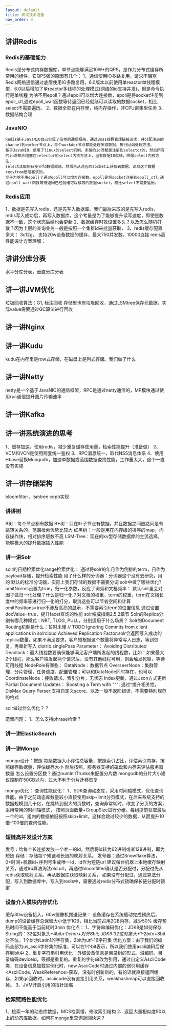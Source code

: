 ```yaml
---
layout: default
title: 面试技术准备
nav_order: 3
---
```

## 讲讲Redis
### Redis的基础能力
Redis是分布式内存数据库，单节点能够满足10W+的QPS，是作为分布式缓存所常用的组件，它QPS强的原因有几个：
1、通信使用IO多路复用，请求不阻塞
    Redis网络通信通过底层使用IO多路复用，6.0版本以前使用单reactor单线程模型，6.0以后增加了单reactor多线程的处理模式(网络的io支持并发)，但是命令执行是单线程
为啥不用epoll？通过epoll可以增大连接数，epoll是将socket注册到epoll_ctl,通过epoll_wait函数等待返回已经就绪可以读取的数据socket，相比select不需要遍历。
2、数据全部在内存里，纯内存操作，非CPU密集型任务
3、数据结构合理

### JavaNIO
    Redis基于JavaNIO自己实现了简单的通信框架，通过Boss线程管理链接请求，并分配注册的channel到worker节点上，每个workder节点都能处理多路数据，执行回调处理方法。
    基于JavaNIO，使用了linux的select机制，多路的io流都是注册到selector的，然后所有的io流都会阻塞在selector的select内核方法上，当有数据IO就绪，唤醒select内核方法，
    select读取到有多少fd数据就绪，然后再从对应的socket上获取到数据，读取这个数据recvfrom是阻塞式的。
    至于为啥不用epoll？通过epoll可以增大连接数，epoll是将socket注册到epoll_ctl,通过epoll_wait函数等待返回已经就绪可以读取的数据socket，相比select不需要遍历。

### Redis应用
1、数据是先写入redis，还是先写入数据库。我们最后采取的是先写入redis，redis写入成功后，再写入数据库，这个考量是为了能够提升读写速度，即使是数据不一致，这个状态后续也会更新
2、数据缓存时效设置多久？以及怎么随机打散？因为上层的查询业务一般是按照一个集群id来批量获取，
3、redis缓存配置多大：
3c12g， 支持20w设备数据的缓存，最大750并发数，10000连接
redis高性能设计方案理解：

## 讲讲分库分表
水平分库分表，垂直分库分表
## 讲一讲JVM优化
垃圾回收算法：G1, 标注回收
存储里也有垃圾回收，通过LSMtree保存元数据，实际value需要通过GC算法进行回收
## 讲一讲Nginx

## 讲一讲Kudu
kudu在内存里是row式存储，在磁盘上是列式存储。我们做了什么

## 讲一讲Netty
netty是一个基于JavaNIO的通信框架，RPC是通过netty通信的，MP模块通过使用rpc通信提升图片传输速率


## 讲一讲Kafka

## 讲一讲系统演进的思考
1、缓存加速，使用redis，减少重复缓存使用量，检索性能提升（准备做）
2、VCM和VCN是使用两套统一鉴权
3、RPC消息统一，取代NSS消息体系
4、使用Hbase替换Mongodb，加速单数据或范围数据查找性能，工作量太大，这个一直没有实施

## 讲一讲存储架构
bloomfilter，lsmtree
ceph实现

### 讲讲树
B树：每个节点都有数据
B+树：只在叶子节点有数据，并且数据之间链路间是有跳转关系的，范围检索优势比较大
红黑树：一般是用在内存级的排序的map，内存操作快，相对排序层数不高
LSM-Tree：现在的kv型存储数据库的主流选择，能够极大的提升数据插入性能

### 讲一讲Solr
solr的日期检索优化range检索优化：
通过将solr的年月作为倒排的term，日作为payload存储，提升检索性能
用了什么样的分词器：分词器这个没有去研究，用的 默认的标准分词器，实际上我们存储的数据不需要分词
solr中做了哪些优化?
omitNorms设置为true，归一化参数，反应了词频和文档频率：
默认solr里会对因子做归一化处理？什么是归一化？对文档的权重，term的权重，term在文档长度中的频率等进行归一化的打分，取消这些可以节省空间和计算
omitPositions=true不涉及高亮的显示，不需要索引term的位置信息
通过设置docValue=true，提升facet查询的性能
solr权威指南2.5.2章节
Solr的Replica分别有哪几种模式：NRT, TLOG, PULL，分别适用于什么场景？
Solr的Document Routing机制是什么：暂时未懂 // TODO
Ignoring Commits from client applications in solrcloud
Achieved Replication Factor:solr会返回写入成功的replica数量，如果不满足要求，客户短根据这个数量将异常写入日志，等到恢复，再重新写入
distrib.singlePass Parameter：
Avoiding Distributed Deadlock：最大线程数要确保能够满足客户端所发起的线程数，比如：如果最大2个线程，那么客户端发起两个请求后，没有其他线程可用，则会触发死锁，等待可用线程
NodeRole有哪些：
    DataNode：数据节点
    OverseerNode：集群管理，分片管理，任务调度，配置管理；可以和DataNode同时存在，也可以
    CoordinateNode：接收请求，索引分片，无状态
Index更新，通过Json方式更新
Partial Document Updates：
Boosting a Term with "^": 通过^提升相关性，
DisMax Query Parser:支持自定义score，以及一般不返回错误，不需要特别规范的格式

solr做过什么优化？？

遗留问题：
1、怎么支持phrase检索？

### 讲一讲ElasticSearch

### 讲一讲Mongo
mongo设计：按照 每条数据大小评估总容量，按照索引占比，评估索引内存，按照缓存数据量，评估缓存大小
然后按照，服务器支持的磁盘和内存来评估服务器数量
怎么设置分区数？通过numInitTrunks来配置分片数
mongodb的分片大小建议控制在50GB以内，过大不利于分片迁移恢复

mongo优化：
查询性能优化：
1、SDK查询动态库，采用时间轴模式，优化查询性能。由于之前动态库数量较小直接使用skip+limit分页模式，在后来系统支持的数据规模到几十亿，在跳转到很大的页数时，查询非常耗时，改变了分页的方案，采用常用的时间轴模式，
按照页面数量+GroupSize进行分组，每组提前获取最后一个的id，组内的数据依旧按照skip+limit，这样会跳过较少的数据，从而提升10倍-100倍的查询性能。

### 短链高并发设计方案
发号：给每个长连接发放一个唯一的id，然后将id转为62进制或者128进制，即为短链
存储：存储每个短链和长链的映射关系。
发号器：通过Snowflake算法，0+时间+机器id+序列号生成唯一id，id作为短链url
建议每台机器上本地缓存映射关系，通过lru算法淘汰old url，再通过bloomfilter确认是否分配过，分配过先从redis获取映射关系，再从数据库获取映射关系，
如果没有分配过，通过算法分配，写入到数据库中，写入到redis中，需要通过redis分布式锁确保长链分配时锁定

### 设备介入模块内存优化
缓存30w设备接入，60w摄像机推送记录：
设备缓存在系统启动完成预热后，dump的设备缓存总保留大小低于1GB，相比当前占用2GB内存，减少50%
缓存预热时间不能高于当前耗时3min
优化点：
1、字符串编码优化：JDK8是如何保存String的：32位对象头+4bit*n个char+对齐8bit; JDK9:32位对象头+1-2bit*n+8bit对齐位，1个bit为Latin1的字符集，2bit为utf-16字符集
    优化方案：由于我们的编码全部为us_ascii字符集的标准，可以在1个bit表示，所以我们使用ascii编码后保存到bit中
2、重复字符串引用优化：外域设备信息是目录树的形式，域编码，目录编码deviceid，等都是重复的。重复的字符串改为引用，通过自定义AsciiCode类，在设备信息加载实例化时，new AsciiCode时通过内部的弱引用缓存<AsciiCode, WeakReference<AsciiCode>>获取，没有时创新新的，有的话就直接返回缓存，如果gc回收时，asciicode没有直接引用关系，weakhashmap可以直接回收掉。
3、JVM开启引用的指针压缩

### 检索链路性能优化
1、检索一年的动态库数据，MCS检索慢，修改索引结构
2、返回大量相似度90以上的动态库数据，如何在mongo里查询返回快速？

----